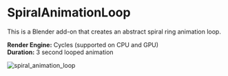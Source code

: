 # SpiralAnimationLoop
This is a Blender add-on that creates an abstract spiral ring animation loop. <br />

**Render Engine:** Cycles (supported on CPU and GPU) <br />
**Duration:** 3 second looped animation

![spiral_animation_loop](https://github.com/user-attachments/assets/e208297a-7ee6-4ad5-9724-c52214a1fd36)